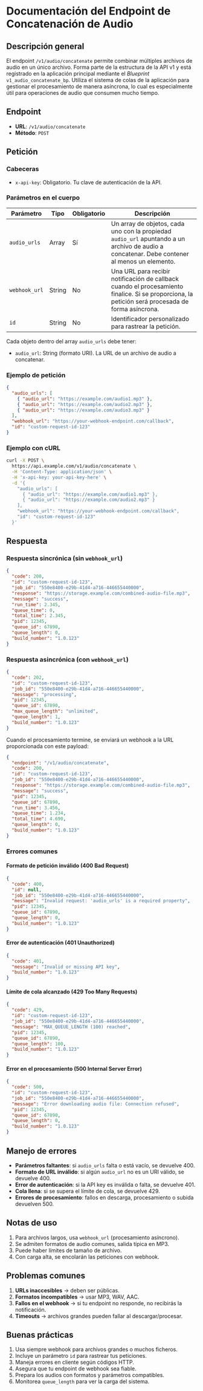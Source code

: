 # Documentación del Endpoint de Concatenación de Audio

## Descripción general

El endpoint `/v1/audio/concatenate` permite combinar múltiples archivos de audio en un único archivo. Forma parte de la estructura de la API v1 y está registrado en la aplicación principal mediante el *Blueprint* `v1_audio_concatenate_bp`. Utiliza el sistema de colas de la aplicación para gestionar el procesamiento de manera asíncrona, lo cual es especialmente útil para operaciones de audio que consumen mucho tiempo.

## Endpoint

- **URL**: `/v1/audio/concatenate`
- **Método**: `POST`

## Petición

### Cabeceras

- `x-api-key`: Obligatorio. Tu clave de autenticación de la API.

### Parámetros en el cuerpo

| Parámetro     | Tipo   | Obligatorio | Descripción |
|---------------|--------|-------------|-------------|
| `audio_urls`  | Array  | Sí          | Un array de objetos, cada uno con la propiedad `audio_url` apuntando a un archivo de audio a concatenar. Debe contener al menos un elemento. |
| `webhook_url` | String | No          | Una URL para recibir notificación de callback cuando el procesamiento finalice. Si se proporciona, la petición será procesada de forma asíncrona. |
| `id`          | String | No          | Identificador personalizado para rastrear la petición. |

Cada objeto dentro del array `audio_urls` debe tener:
- `audio_url`: String (formato URI). La URL de un archivo de audio a concatenar.

### Ejemplo de petición

```json
{
  "audio_urls": [
    { "audio_url": "https://example.com/audio1.mp3" },
    { "audio_url": "https://example.com/audio2.mp3" },
    { "audio_url": "https://example.com/audio3.mp3" }
  ],
  "webhook_url": "https://your-webhook-endpoint.com/callback",
  "id": "custom-request-id-123"
}
````

### Ejemplo con cURL

```bash
curl -X POST \
  https://api.example.com/v1/audio/concatenate \
  -H 'Content-Type: application/json' \
  -H 'x-api-key: your-api-key-here' \
  -d '{
    "audio_urls": [
      { "audio_url": "https://example.com/audio1.mp3" },
      { "audio_url": "https://example.com/audio2.mp3" }
    ],
    "webhook_url": "https://your-webhook-endpoint.com/callback",
    "id": "custom-request-id-123"
  }'
```

## Respuesta

### Respuesta sincrónica (sin `webhook_url`)

```json
{
  "code": 200,
  "id": "custom-request-id-123",
  "job_id": "550e8400-e29b-41d4-a716-446655440000",
  "response": "https://storage.example.com/combined-audio-file.mp3",
  "message": "success",
  "run_time": 2.345,
  "queue_time": 0,
  "total_time": 2.345,
  "pid": 12345,
  "queue_id": 67890,
  "queue_length": 0,
  "build_number": "1.0.123"
}
```

### Respuesta asincrónica (con `webhook_url`)

```json
{
  "code": 202,
  "id": "custom-request-id-123",
  "job_id": "550e8400-e29b-41d4-a716-446655440000",
  "message": "processing",
  "pid": 12345,
  "queue_id": 67890,
  "max_queue_length": "unlimited",
  "queue_length": 1,
  "build_number": "1.0.123"
}
```

Cuando el procesamiento termine, se enviará un webhook a la URL proporcionada con este payload:

```json
{
  "endpoint": "/v1/audio/concatenate",
  "code": 200,
  "id": "custom-request-id-123",
  "job_id": "550e8400-e29b-41d4-a716-446655440000",
  "response": "https://storage.example.com/combined-audio-file.mp3",
  "message": "success",
  "pid": 12345,
  "queue_id": 67890,
  "run_time": 3.456,
  "queue_time": 1.234,
  "total_time": 4.690,
  "queue_length": 0,
  "build_number": "1.0.123"
}
```

### Errores comunes

#### Formato de petición inválido (400 Bad Request)

```json
{
  "code": 400,
  "id": null,
  "job_id": "550e8400-e29b-41d4-a716-446655440000",
  "message": "Invalid request: 'audio_urls' is a required property",
  "pid": 12345,
  "queue_id": 67890,
  "queue_length": 0,
  "build_number": "1.0.123"
}
```

#### Error de autenticación (401 Unauthorized)

```json
{
  "code": 401,
  "message": "Invalid or missing API key",
  "build_number": "1.0.123"
}
```

#### Límite de cola alcanzado (429 Too Many Requests)

```json
{
  "code": 429,
  "id": "custom-request-id-123",
  "job_id": "550e8400-e29b-41d4-a716-446655440000",
  "message": "MAX_QUEUE_LENGTH (100) reached",
  "pid": 12345,
  "queue_id": 67890,
  "queue_length": 100,
  "build_number": "1.0.123"
}
```

#### Error en el procesamiento (500 Internal Server Error)

```json
{
  "code": 500,
  "id": "custom-request-id-123",
  "job_id": "550e8400-e29b-41d4-a716-446655440000",
  "message": "Error downloading audio file: Connection refused",
  "pid": 12345,
  "queue_id": 67890,
  "queue_length": 0,
  "build_number": "1.0.123"
}
```

## Manejo de errores

* **Parámetros faltantes**: si `audio_urls` falta o está vacío, se devuelve 400.
* **Formato de URL inválido**: si algún `audio_url` no es un URI válido, se devuelve 400.
* **Error de autenticación**: si la API key es inválida o falta, se devuelve 401.
* **Cola llena**: si se supera el límite de cola, se devuelve 429.
* **Errores de procesamiento**: fallos en descarga, procesamiento o subida devuelven 500.

## Notas de uso

1. Para archivos largos, usa `webhook_url` (procesamiento asíncrono).
2. Se admiten formatos de audio comunes, salida típica en MP3.
3. Puede haber límites de tamaño de archivo.
4. Con carga alta, se encolarán las peticiones con webhook.

## Problemas comunes

1. **URLs inaccesibles** → deben ser públicas.
2. **Formatos incompatibles** → usar MP3, WAV, AAC.
3. **Fallos en el webhook** → si tu endpoint no responde, no recibirás la notificación.
4. **Timeouts** → archivos grandes pueden fallar al descargar/procesar.

## Buenas prácticas

1. Usa siempre webhook para archivos grandes o muchos ficheros.
2. Incluye un parámetro `id` para rastrear tus peticiones.
3. Maneja errores en cliente según códigos HTTP.
4. Asegura que tu endpoint de webhook sea fiable.
5. Prepara los audios con formatos y parámetros compatibles.
6. Monitorea `queue_length` para ver la carga del sistema.
